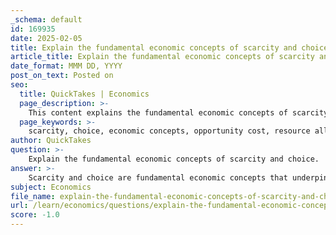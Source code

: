 ```yaml
---
_schema: default
id: 169935
date: 2025-02-05
title: Explain the fundamental economic concepts of scarcity and choice.
article_title: Explain the fundamental economic concepts of scarcity and choice.
date_format: MMM DD, YYYY
post_on_text: Posted on
seo:
  title: QuickTakes | Economics
  page_description: >-
    This content explains the fundamental economic concepts of scarcity and choice, highlighting their significance in resource allocation, opportunity cost, and the dynamics of economic behavior.
  page_keywords: >-
    scarcity, choice, economic concepts, opportunity cost, resource allocation, limited resources, trade-offs, marginal thinking, economic behavior, economic theory
author: QuickTakes
question: >-
    Explain the fundamental economic concepts of scarcity and choice.
answer: >-
    Scarcity and choice are fundamental economic concepts that underpin much of economic theory and practice.\n\n### Scarcity\nScarcity refers to the limited availability of resources in contrast to the unlimited wants and needs of individuals and society. This concept is central to economics because it necessitates the allocation of resources, which are inherently finite. For example, natural resources such as water, minerals, and land are limited, and their scarcity can lead to competition among users, influencing everything from agricultural practices to urban planning.\n\nScarcity affects economic structures and interactions on both micro and macro levels. It shapes how businesses compete, how consumers behave, and how governments formulate policies. For instance, in regions where water is scarce, policies may be implemented to manage water usage effectively, impacting agricultural output and urban development.\n\n### Choice\nChoice arises from the necessity to make decisions about how to allocate scarce resources. Because resources are limited, individuals and organizations must prioritize their needs and wants, leading to trade-offs. This is where the concept of **opportunity cost** comes into play. Opportunity cost is the value of the next best alternative that is forgone when a choice is made. For example, if a farmer decides to plant corn instead of wheat, the opportunity cost is the potential profit that could have been earned from growing wheat.\n\n### Relationship Between Scarcity and Choice\nThe interplay between scarcity and choice is crucial for understanding economic behavior. When faced with scarcity, individuals and businesses must engage in **marginal thinking**, which involves evaluating the additional benefits and costs associated with a decision. This principle helps guide choices that maximize utility or profit by assessing incremental changes in resource allocation.\n\nIn summary, scarcity compels individuals and societies to make choices about resource allocation, leading to the evaluation of opportunity costs and the application of marginal thinking. These concepts are essential for analyzing real-world economic issues and understanding the dynamics of economic relationships, market behavior, and policy formulation.
subject: Economics
file_name: explain-the-fundamental-economic-concepts-of-scarcity-and-choice.md
url: /learn/economics/questions/explain-the-fundamental-economic-concepts-of-scarcity-and-choice
score: -1.0
---
```


&nbsp;